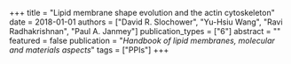 +++
title = "Lipid membrane shape evolution and the actin cytoskeleton"
date = 2018-01-01
authors = ["David R. Slochower", "Yu-Hsiu Wang", "Ravi Radhakrishnan", "Paul A. Janmey"]
publication_types = ["6"]
abstract = ""
featured = false
publication = "*Handbook of lipid membranes, molecular and materials aspects*"
tags = ["PPIs"]
+++

